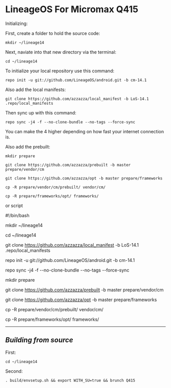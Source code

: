 LineageOS For Micromax Q415
=============================

Initializing:

First, create a folder to hold the source code: 

	mkdir ~/lineage14

Next, naviate into that new directory via the terminal:

	cd ~/lineage14

To initialize your local repository use this command:

	repo init -u git://github.com/LineageOS/android.git -b cm-14.1

Also add the local manifests:

	git clone https://github.com/azzazza/local_manifest -b LoS-14.1 .repo/local_manifests

Then sync up with this command:

	repo sync -j4 -f --no-clone-bundle --no-tags --force-sync
	
You can make the 4 higher depending on how fast your internet connection is. 

Also add the prebuilt:

	mkdir prepare
	
	git clone https://github.com/azzazza/prebuilt -b master prepare/vendor/cm
	
	git clone https://github.com/azzazza/opt -b master prepare/frameworks
	
	cp -R prepare/vendor/cm/prebuilt/ vendor/cm/
	
	cp -R prepare/frameworks/opt/ frameworks/
	
or script

#!/bin/bash

mkdir ~/lineage14

cd ~/lineage14

git clone https://github.com/azzazza/local_manifest -b LoS-14.1 .repo/local_manifests

repo init -u git://github.com/LineageOS/android.git -b cm-14.1

repo sync -j4 -f --no-clone-bundle --no-tags --force-sync

mkdir prepare

git clone https://github.com/azzazza/prebuilt -b master prepare/vendor/cm

git clone https://github.com/azzazza/opt -b master prepare/frameworks

cp -R prepare/vendor/cm/prebuilt/ vendor/cm/

cp -R prepare/frameworks/opt/ frameworks/

-------------
 
_Building from source_
---------------

First:

	cd ~/lineage14

Second:

	. build/envsetup.sh && export WITH_SU=true && brunch Q415
	
